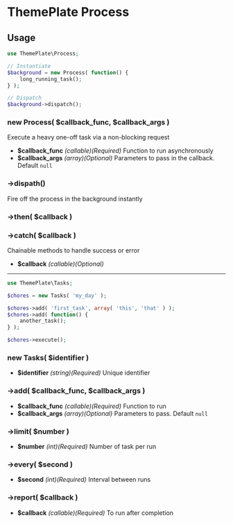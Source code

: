 # ThemePlate Process

## Usage

```php
use ThemePlate\Process;

// Instantiate
$background = new Process( function() {
	long_running_task();
} );

// Dispatch
$background->dispatch();
```

### new Process( $callback_func, $callback_args )

Execute a heavy one-off task via a non-blocking request

- **$callback_func** *(callable)(Required)* Function to run asynchronously
- **$callback_args** *(array)(Optional)* Parameters to pass in the callback. Default `null`

### ->dispath()

Fire off the process in the background instantly

### ->then( $callback )
### ->catch( $callback )

Chainable methods to handle success or error

- **$callback** *(callable)(Optional)*

---

```php
use ThemePlate\Tasks;

$chores = new Tasks( 'my_day' );

$chores->add( 'first_task', array( 'this', 'that' ) );
$chores->add( function() {
	another_task();
} );

$chores->execute();
```

### new Tasks( $identifier )

- **$identifier** *(string)(Required)* Unique identifier

### ->add( $callback_func, $callback_args )

- **$callback_func** *(callable)(Required)* Function to run
- **$callback_args** *(array)(Optional)* Parameters to pass. Default `null`

### ->limit( $number )

- **$number** *(int)(Required)* Number of task per run

### ->every( $second )

- **$second** *(int)(Required)* Interval between runs

### ->report( $callback )

- **$callback** *(callable)(Required)* To run after completion
